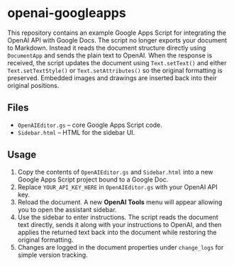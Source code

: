 # openai-googleapps

This repository contains an example Google Apps Script for integrating the OpenAI API with Google Docs.
The script no longer exports your document to Markdown. Instead it reads the document structure directly using `DocumentApp` and sends the plain text to OpenAI. When the response is received, the script updates the document using `Text.setText()` and either `Text.setTextStyle()` or `Text.setAttributes()` so the original formatting is preserved. Embedded images and drawings are inserted back into their original positions.

## Files

- `OpenAIEditor.gs` – core Google Apps Script code.
- `Sidebar.html` – HTML for the sidebar UI.

## Usage

1. Copy the contents of `OpenAIEditor.gs` and `Sidebar.html` into a new Google Apps Script project bound to a Google Doc.
2. Replace `YOUR_API_KEY_HERE` in `OpenAIEditor.gs` with your OpenAI API key.
3. Reload the document. A new **OpenAI Tools** menu will appear allowing you to open the assistant sidebar.
4. Use the sidebar to enter instructions. The script reads the document text directly, sends it along with your instructions to OpenAI, and then applies the returned text back into the document while restoring the original formatting.
5. Changes are logged in the document properties under `change_logs` for simple version tracking.
